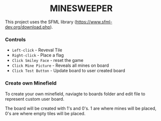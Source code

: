 <h1 align="center">
  MINESWEEPER
</h1>

This project uses the SFML library (https://www.sfml-dev.org/download.php).

<h3 align="left">
  Controls
</h3>

- `Left-click` - Reveval Tile
- `Right-click` - Place a flag
- `Click Smiley Face` - reset the game
- `Click Mine Picture` - Reveals all mines on board
- `Click Test Button` - Update board to user created board


<h3 align="left">
  Create own Minefield
</h3>

To create your own minefield, naviagte to boards folder and edit file to represent
custom user board. 

The board will be created with 1's and 0's. 1 are where mines will be placed,
0's are where empty tiles will be placed. 
